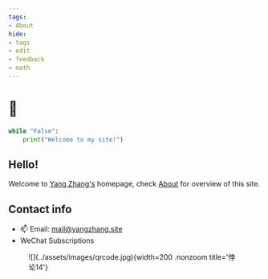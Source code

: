 ```yaml
---
tags:
- About
hide:
- tags
- edit
- feedback
- math
---
```


# 🎉

```python title="say_hi.py"
while "False":
	print("Welcome to my site!")
```

<h2>Hello!</h2>

Welcome to [Yang Zhang's](./About/resume.html) homepage, check [About](./About/) for overview of this site.

<h2>Contact info</h2>

- 📫 Email: [mail@yangzhang.site](mailto:mail@yangzhang.site)
- WeChat Subscriptions

<figure markdown>
![](../assets/images/qrcode.jpg){width=200 .nonzoom title='悖论14'}
</figure>